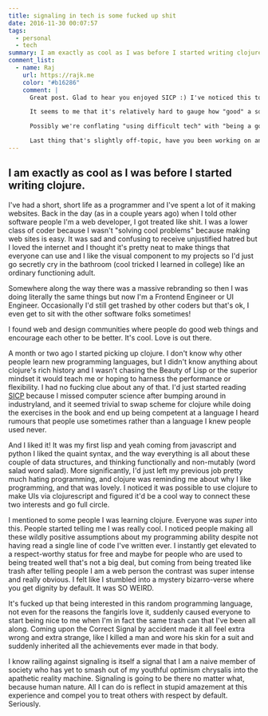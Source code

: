 ```yaml
---
title: signaling in tech is some fucked up shit
date: 2016-11-30 00:07:57
tags:
  - personal
  - tech
summary: I am exactly as cool as I was before I started writing clojure.
comment_list:
  - name: Raj
    url: https://rajk.me
    color: "#b16286"
    comment: |
      Great post. Glad to hear you enjoyed SICP :) I've noticed this too, especially towards front-end as you say, also in general using "old" or "easy" tech like PHP or Python vs whatever FOTM deep neural network written in Rustlang on Kubernetnes or something. I see this a lot with vim/emacs too.

      It seems to me that it's relatively hard to gauge how "good" a software person so one identifier people use is various types of tech, especially those perceived as difficult to learn or abstract or niche. And then because no one can learn everything, most of these stereotypes are unfounded entirely.

      Possibly we're conflating "using difficult tech" with "being a good engineer"? Should we be asking people we meet, instead of what languages they know, what causes they're interested in or what they're trying to achieve with whatever tech they choose to use? I don't think this quite covers all the bases, some people like learning languages for the sake of learning them/the paradigm, but I think this could be a better way to learn about someone. Perhaps this doesn't really address your point of being respectful no matter what.

      Last thing that's slightly off-topic, have you been working on any cool new things in ClojureScript? I tried setting up figwheel a while ago but couldn't really figure it out...but reagent, garden, etc. look pretty cool, especially as a way to think about the DOM statelessly.
---
```

## I am exactly as cool as I was before I started writing clojure.
<!-- more -->

I've had a short, short life as a programmer and I've spent a lot of it making websites. Back in the day (as in a couple years ago) when I told other software people I'm a web developer, I got treated like shit. I was a lower class of coder because I wasn't "solving cool problems" because making web sites is easy. It was sad and confusing to receive unjustified hatred but I loved the internet and I thought it's pretty neat to make things that everyone can use and I like the visual component to my projects so I'd just go secretly cry in the bathroom (cool tricked I learned in college) like an ordinary functioning adult.

Somewhere along the way there was a massive rebranding so then I was doing literally the same things but now I'm a Frontend Engineer or UI Engineer. Occasionally I'd still get trashed by other coders but that's ok, I even get to sit with the other software folks sometimes!

I found web and design communities where people do good web things and encourage each other to be better. It's cool. Love is out there.

A month or two ago I started picking up clojure. I don't know why other people learn new programming languages, but I didn't know anything about clojure's rich history and I wasn't chasing the Beauty of Lisp or the superior mindset it would teach me or hoping to harness the performance or flexibility. I had no fucking clue about any of that. I'd just started reading [SICP](https://mitpress.mit.edu/sicp) because I missed computer science after bumping around in industryland, and it seemed trivial to swap scheme for clojure while doing the exercises in the book and end up being competent at a language I heard rumours that people use sometimes rather than a language I knew people used never.

And I liked it! It was my first lisp and yeah coming from javascript and python I liked the quaint syntax, and the way everything is all about these couple of data structures, and thinking functionally and non-mutably (word salad word salad). More significantly, I'd just left my previous job pretty much hating programming, and clojure was reminding me about why I like programming, and that was lovely. I noticed it was possible to use clojure to make UIs via clojurescript and figured it'd be a cool way to connect these two interests and go full circle.

I mentioned to some people I was learning clojure. Everyone was _super_ into this. People started telling me I was really cool. I noticed people making all these wildly positive assumptions about my programming ability despite not having read a single line of code I've written ever. I instantly get elevated to a respect-worthy status for free and maybe for people who are used to being treated well that's not a big deal, but coming from being treated like trash after telling people I am a web person the contrast was super intense and really obvious. I felt like I stumbled into a mystery bizarro-verse where you get dignity by default. It was SO WEIRD.

It's fucked up that being interested in this random programming language, not even for the reasons the fangirls love it, suddenly caused everyone to start being nice to me when I'm in fact the same trash can that I've been all along. Coming upon the Correct Signal by accident made it all feel extra wrong and extra strange, like I killed a man and wore his skin for a suit and suddenly inherited all the achievements ever made in that body.

I know railing against signaling is itself a signal that I am a naive member of society who has yet to smash out of my youthful optimism chrysalis into the apathetic reality machine. Signaling is going to be there no matter what, because human nature. All I can do is reflect in stupid amazement at this experience and compel you to treat others with respect by default. Seriously.
